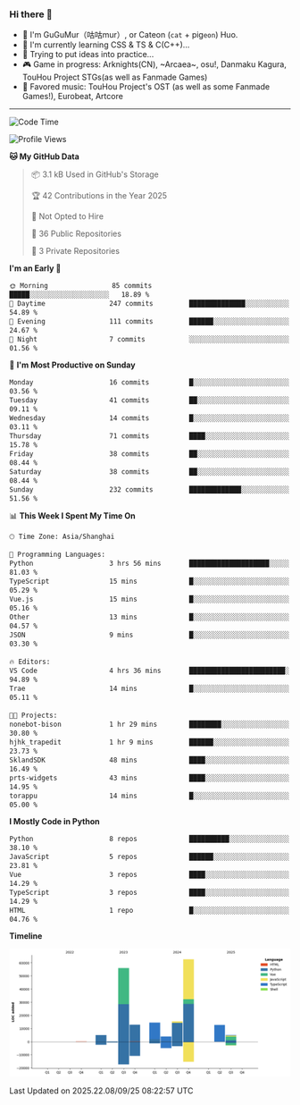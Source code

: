 ### Hi there 👋

- 🧐 I'm GuGuMur（咕咕mur）, or Cateon (`cat` + pig`eon`) Huo.
- 🌱 I'm currently learning CSS & TS & C(C++)...
- 🤔 Trying to put ideas into practice...
- 🎮 Game in progress: Arknights(CN), ~Arcaea~, osu!, Danmaku Kagura, TouHou Project STGs(as well as Fanmade Games)
- 🎵 Favored music: TouHou Project's OST (as well as some Fanmade Games!), Eurobeat, Artcore

----
<!--START_SECTION:waka-->
![Code Time](http://img.shields.io/badge/Code%20Time-52%20hrs%2014%20mins-blue)

![Profile Views](http://img.shields.io/badge/Profile%20Views-0-blue)

**🐱 My GitHub Data** 

> 📦 3.1 kB Used in GitHub's Storage 
 > 
> 🏆 42 Contributions in the Year 2025
 > 
> 🚫 Not Opted to Hire
 > 
> 📜 36 Public Repositories 
 > 
> 🔑 3 Private Repositories 
 > 
**I'm an Early 🐤** 

```text
🌞 Morning                85 commits          █████░░░░░░░░░░░░░░░░░░░░   18.89 % 
🌆 Daytime                247 commits         ██████████████░░░░░░░░░░░   54.89 % 
🌃 Evening                111 commits         ██████░░░░░░░░░░░░░░░░░░░   24.67 % 
🌙 Night                  7 commits           ░░░░░░░░░░░░░░░░░░░░░░░░░   01.56 % 
```
📅 **I'm Most Productive on Sunday** 

```text
Monday                   16 commits          █░░░░░░░░░░░░░░░░░░░░░░░░   03.56 % 
Tuesday                  41 commits          ██░░░░░░░░░░░░░░░░░░░░░░░   09.11 % 
Wednesday                14 commits          █░░░░░░░░░░░░░░░░░░░░░░░░   03.11 % 
Thursday                 71 commits          ████░░░░░░░░░░░░░░░░░░░░░   15.78 % 
Friday                   38 commits          ██░░░░░░░░░░░░░░░░░░░░░░░   08.44 % 
Saturday                 38 commits          ██░░░░░░░░░░░░░░░░░░░░░░░   08.44 % 
Sunday                   232 commits         █████████████░░░░░░░░░░░░   51.56 % 
```


📊 **This Week I Spent My Time On** 

```text
🕑︎ Time Zone: Asia/Shanghai

💬 Programming Languages: 
Python                   3 hrs 56 mins       ████████████████████░░░░░   81.03 % 
TypeScript               15 mins             █░░░░░░░░░░░░░░░░░░░░░░░░   05.29 % 
Vue.js                   15 mins             █░░░░░░░░░░░░░░░░░░░░░░░░   05.16 % 
Other                    13 mins             █░░░░░░░░░░░░░░░░░░░░░░░░   04.57 % 
JSON                     9 mins              █░░░░░░░░░░░░░░░░░░░░░░░░   03.30 % 

🔥 Editors: 
VS Code                  4 hrs 36 mins       ████████████████████████░   94.89 % 
Trae                     14 mins             █░░░░░░░░░░░░░░░░░░░░░░░░   05.11 % 

🐱‍💻 Projects: 
nonebot-bison            1 hr 29 mins        ████████░░░░░░░░░░░░░░░░░   30.80 % 
hjhk_trapedit            1 hr 9 mins         ██████░░░░░░░░░░░░░░░░░░░   23.73 % 
SklandSDK                48 mins             ████░░░░░░░░░░░░░░░░░░░░░   16.49 % 
prts-widgets             43 mins             ████░░░░░░░░░░░░░░░░░░░░░   14.95 % 
torappu                  14 mins             █░░░░░░░░░░░░░░░░░░░░░░░░   05.00 % 
```

**I Mostly Code in Python** 

```text
Python                   8 repos             ██████████░░░░░░░░░░░░░░░   38.10 % 
JavaScript               5 repos             ██████░░░░░░░░░░░░░░░░░░░   23.81 % 
Vue                      3 repos             ████░░░░░░░░░░░░░░░░░░░░░   14.29 % 
TypeScript               3 repos             ████░░░░░░░░░░░░░░░░░░░░░   14.29 % 
HTML                     1 repo              █░░░░░░░░░░░░░░░░░░░░░░░░   04.76 % 
```



**Timeline**

![Lines of Code chart](https://raw.githubusercontent.com/GuGuMur/GuGuMur/main/assets/bar_graph.png)


 Last Updated on 2025.22.08/09/25 08:22:57 UTC
<!--END_SECTION:waka-->

<!-- ![Metrics](https://metrics.lecoq.io/GuGuMur?template=classic&config.timezone=Asia%2FShanghai) -->
